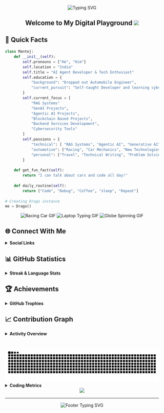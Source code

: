 <div align="center">
  <img src="https://readme-typing-svg.demolab.com?font=Fira+Code&weight=600&size=40&duration=4000&pause=1000&color=6AD3FF&center=true&vCenter=true&random=false&width=500&height=70&lines=Hi+%F0%9F%91%8B+I'm+Mantej" alt="Typing SVG" />
</div>

<div align="center">
  <h2>
    Welcome to My Digital Playground
    <img src="https://media.giphy.com/media/hvRJCLFzcasrR4ia7z/giphy.gif" width="30px"/>
  </h2>
</div>


<h2> 🚀 Quick Facts </h2>


```python
class Mantej:
    def __init__(self):
        self.pronouns = ["He", "Him"]
        self.location = "India"
        self.title = "AI Agent Developer & Tech Enthusiast"
        self.education = {
            "background": "Dropped out Automobile Engineer",
            "current_pursuit": "Self-taught Developer and learning cybersecurity tools"
        }
        self.current_focus = [
            "RAG Systems"
            "GenAI Projects",
            "Agentic AI Projects",
            "Blockchain Based Projects",
            "Backend Services Development",
            "Cybersecurity Tools"
        ]
        self.passions = {
            "technical": [ "RAG Systems", "Agentic AI", "Generative AI", "Machine Learning", "Linux", "System Architecture", "Cloud Computing", "Internet of Things", "Web3 & Blockchain"],
            "automotive": ["Racing", "Car Mechanics", "New Technologies", "Modifications"],
            "personal": ["Travel", "Technical Writing", "Problem Solving", "Documentations"]
        }
    
    def get_fun_fact(self):
        return "I can talk about cars and code all day!"
    
    def daily_routine(self):
        return ["Code", "Debug", "Coffee", "sleep", "Repeat"]

# Creating Drago instance
me = Drago()
```

<div align="center">
  <img src="https://media0.giphy.com/media/iJDLBX5GY8niCpZYkR/source.gif" alt="Racing Car GIF" width="275" height="185"/>
  <img src="https://media.giphy.com/media/Y4ak9Ki2GZCbJxAnJD/giphy.gif" alt="Laptop Typing GIF" width="275" height="185"/>
  <img src="https://i.gifer.com/origin/89/894182626f762e66170dab57945c4b9e.gif" alt="Globe Spinning GIF" width="275" height="185"/>
</div>

## 🌐 Connect With Me

<details>
  <summary><b>Social Links</b></summary>
  <br>
  
  <div align="center">

  [![LinkedIn](https://img.shields.io/badge/LinkedIn-%230077B5.svg?style=for-the-badge&logo=linkedin&logoColor=white)](https://linkedin.com/in/mantej-singh-a-724219288)
  [![X](https://img.shields.io/badge/X-%23000000.svg?style=for-the-badge&logo=X&logoColor=white)](https://x.com/_gear_head_03_)
  [![YouTube](https://img.shields.io/badge/YouTube-%23FF0000.svg?style=for-the-badge&logo=YouTube&logoColor=white)](https://youtube.com/@@dragoo0)

  </div>
</details>

## 📊 GitHub Statistics

<details>
  <summary><b>Streak & Language Stats</b></summary>
  <br>
  
  <div align="center">
  
  [![GitHub Streak](https://github-readme-streak-stats.herokuapp.com?user=Drago-03&theme=dark&short_numbers=true)](https://git.io/streak-stats)
    
  </div>

  <div align="center">

  ![Top Languages](https://github-readme-stats.vercel.app/api/top-langs/?username=Drago-03&theme=tokyonight&hide_border=true&include_all_commits=true&count_private=true&layout=compact&border_radius=10&card_width=500&cache_seconds=86400)

  </div>
</details>

## 🏆 Achievements

<details>
  <summary><b>GitHub Trophies</b></summary>
  <br>
  
  <div align="center"> 
  
  [![Trophy](https://github-profile-trophy.vercel.app/?username=Drago-03&theme=tokyonight&no-frame=true&column=7&margin-w=15&margin-h=15)](https://github.com/Drago-03)
  
  </div>
</details>

## 📈 Contribution Graph

<details>
  <summary><b>Activity Overview</b></summary>
  <br>
  
  <div align="center">
  
  [![Activity Graph](https://github-readme-activity-graph.vercel.app/graph?username=Drago-03&theme=tokyo-night&hide_border=true&radius=10&area=true&height=300)](https://github.com/Drago-03)
  
  </div>
</details>

###

<br clear="both">

<img src="https://raw.githubusercontent.com/Drago-03/Drago-03/output/snake.svg" alt="Snake animation" />

<br>

<details>
  <summary><b>Coding Metrics</b></summary>
  <br>
  
  <!--START_SECTION:waka-->
![Code Time](http://img.shields.io/badge/Code%20Time-24%20hrs%2059%20mins-blue)

![Profile Views](http://img.shields.io/badge/Profile%20Views-257-blue)

![Lines of code](https://img.shields.io/badge/From%20Hello%20World%20I%27ve%20Written-19.4%20million%20lines%20of%20code-blue)

**🐱 My GitHub Data** 

> 📦 1.0 MB Used in GitHub's Storage 
 > 
> 🏆 1,655 Contributions in the Year 2025
 > 
> 💼 Opted to Hire
 > 
> 📜 56 Public Repositories 
 > 
> 🔑 26 Private Repositories 
 > 
**I'm an Early 🐤** 

```text
🌞 Morning                4475 commits        ████████████████░░░░░░░░░   65.60 % 
🌆 Daytime                1597 commits        ██████░░░░░░░░░░░░░░░░░░░   23.41 % 
🌃 Evening                560 commits         ██░░░░░░░░░░░░░░░░░░░░░░░   08.21 % 
🌙 Night                  190 commits         █░░░░░░░░░░░░░░░░░░░░░░░░   02.79 % 
```
📅 **I'm Most Productive on Sunday** 

```text
Monday                   1240 commits        █████░░░░░░░░░░░░░░░░░░░░   18.18 % 
Tuesday                  324 commits         █░░░░░░░░░░░░░░░░░░░░░░░░   04.75 % 
Wednesday                281 commits         █░░░░░░░░░░░░░░░░░░░░░░░░   04.12 % 
Thursday                 149 commits         █░░░░░░░░░░░░░░░░░░░░░░░░   02.18 % 
Friday                   182 commits         █░░░░░░░░░░░░░░░░░░░░░░░░   02.67 % 
Saturday                 438 commits         ██░░░░░░░░░░░░░░░░░░░░░░░   06.42 % 
Sunday                   4208 commits        ███████████████░░░░░░░░░░   61.68 % 
```


📊 **This Week I Spent My Time On** 

```text
🕑︎ Time Zone: Asia/Kolkata

💬 Programming Languages: 
TypeScript               10 hrs 11 mins      ███████████████░░░░░░░░░░   59.23 % 
Other                    2 hrs 14 mins       ███░░░░░░░░░░░░░░░░░░░░░░   13.06 % 
Markdown                 1 hr 40 mins        ██░░░░░░░░░░░░░░░░░░░░░░░   09.74 % 
Bash                     1 hr 6 mins         ██░░░░░░░░░░░░░░░░░░░░░░░   06.42 % 
Text                     32 mins             █░░░░░░░░░░░░░░░░░░░░░░░░   03.17 % 

🐱‍💻 Projects: 
Neural-Nexus             6 hrs 26 mins       █████████░░░░░░░░░░░░░░░░   37.45 % 
Mantej                   5 hrs 14 mins       ████████░░░░░░░░░░░░░░░░░   30.49 % 
BoxBoxBox                2 hrs 58 mins       ████░░░░░░░░░░░░░░░░░░░░░   17.33 % 
neural-nexus-pkg         1 hr 37 mins        ██░░░░░░░░░░░░░░░░░░░░░░░   09.49 % 
Prastut-AI               45 mins             █░░░░░░░░░░░░░░░░░░░░░░░░   04.43 % 

💻 Operating System: 
Mac                      11 hrs 22 mins      █████████████████░░░░░░░░   66.05 % 
Windows                  5 hrs 50 mins       ████████░░░░░░░░░░░░░░░░░   33.95 % 
```

**I Mostly Code in TypeScript** 

```text
TypeScript               16 repos            █████████░░░░░░░░░░░░░░░░   35.56 % 
Python                   15 repos            ████████░░░░░░░░░░░░░░░░░   33.33 % 
JavaScript               7 repos             ████░░░░░░░░░░░░░░░░░░░░░   15.56 % 
HTML                     3 repos             ██░░░░░░░░░░░░░░░░░░░░░░░   06.67 % 
Jupyter Notebook         1 repo              █░░░░░░░░░░░░░░░░░░░░░░░░   02.22 % 
```



**Timeline**

![Lines of Code chart](https://raw.githubusercontent.com/Drago-03/Drago-03/main/assets/bar_graph.png)


 Last Updated on 10/06/2025 20:49:54 UTC
<!--END_SECTION:waka-->
</details>

<div align="center">
  
  <img src="https://capsule-render.vercel.app/api?type=waving&color=gradient&height=100&section=footer&animation=twinkling"/>
</div>

---

<div align="center">
  <img src="https://readme-typing-svg.demolab.com?font=Fira+Code&size=15&duration=3000&pause=1000&color=6AD3FF&center=true&vCenter=true&repeat=false&width=500&lines=Happy+Coding!+Feel+free+to+connect+and+collaborate!" alt="Footer Typing SVG" />
  
  <br>
</div>

